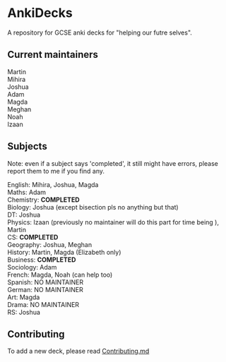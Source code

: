 # AnkiDecks
A repository for GCSE anki decks for "helping our futre selves".

## Current maintainers  
Martin  
Mihira  
Joshua  
Adam  
Magda  
Meghan  
Noah  
Izaan  

## Subjects
Note: even if a subject says 'completed', it still might have errors, please report them to me if you find any.  
  
English:    Mihira, Joshua, Magda  
Maths:      Adam  
Chemistry:  **COMPLETED**  
Biology:    Joshua (except bisection pls no anything but that)  
DT:         Joshua  
Physics:    Izaan (previously no maintainer will do this part for time being ), Martin  
CS:         **COMPLETED**  
Geography:  Joshua, Meghan  
History:    Martin, Magda (Elizabeth only)  
Business:   **COMPLETED**  
Sociology:  Adam  
French:     Magda, Noah (can help too)  
Spanish:    NO MAINTAINER  
German:     NO MAINTAINER  
Art:        Magda  
Drama:      NO MAINTAINER  
RS:         Joshua  

## Contributing
To add a new deck, please read [Contributing.md](https://github.com/YaoReTian/AnkiDecks/blob/main/decks/)
